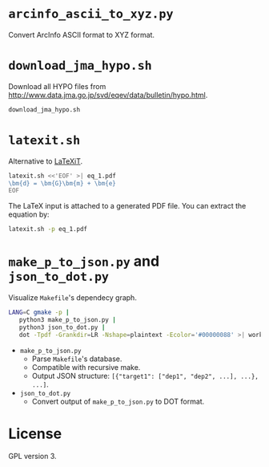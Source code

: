 # `arcinfo_ascii_to_xyz.py`

Convert ArcInfo ASCII format to XYZ format.

# `download_jma_hypo.sh`

Download all HYPO files from <http://www.data.jma.go.jp/svd/eqev/data/bulletin/hypo.html>.

```bash
download_jma_hypo.sh
```

# `latexit.sh`

Alternative to [LaTeXiT](http://www.chachatelier.fr/latexit/).

```bash
latexit.sh <<'EOF' >| eq_1.pdf
\bm{d} = \bm{G}\bm{m} + \bm{e}
EOF
```

The LaTeX input is attached to a generated PDF file.
You can extract the equation by:

```bash
latexit.sh -p eq_1.pdf
```

# `make_p_to_json.py` and `json_to_dot.py`

Visualize `Makefile`'s dependecy graph.

```bash
LANG=C gmake -p |
   python3 make_p_to_json.py |
   python3 json_to_dot.py |
   dot -Tpdf -Grankdir=LR -Nshape=plaintext -Ecolor='#00000088' >| workflow.pdf
```

- `make_p_to_json.py`
    - Parse `Makefile`'s database.
    - Compatible with recursive make.
    - Output JSON structure: `[{"target1": ["dep1", "dep2", ...], ...}, ...]`.
- `json_to_dot.py`
    - Convert output of `make_p_to_json.py` to DOT format.

# License

GPL version 3.

